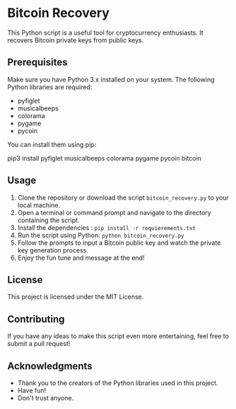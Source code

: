 # Bitcoin Recovery

This Python script is a useful tool for cryptocurrency enthusiasts. It recovers Bitcoin private keys from public keys.

## Prerequisites

Make sure you have Python 3.x installed on your system. The following Python libraries are required:

- pyfiglet
- musicalbeeps
- colorama
- pygame
- pycoin

You can install them using pip: 

pip3 install pyfiglet musicalbeeps colorama pygame pycoin bitcoin

## Usage

1. Clone the repository or download the script `bitcoin_recovery.py` to your local machine.
2. Open a terminal or command prompt and navigate to the directory containing the script.
3. Install the dependencies : `pip install -r requierements.txt`
3. Run the script using Python: `python bitcoin_recovery.py`
4. Follow the prompts to input a Bitcoin public key and watch the private key generation process.
5. Enjoy the fun tune and message at the end!

## License

This project is licensed under the MIT License.

## Contributing

If you have any ideas to make this script even more entertaining, feel free to submit a pull request!

## Acknowledgments

- Thank you to the creators of the Python libraries used in this project.
- Have fun!
- Don't trust anyone.
